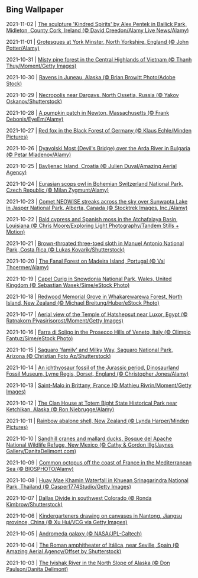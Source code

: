 ## Bing Wallpaper
2021-11-02 | [The sculpture 'Kindred Spirits' by Alex Pentek in Bailick Park, Midleton, County Cork, Ireland (© David Creedon/Alamy Live News/Alamy)](./wallpaper/2021-11-02.jpg) 

2021-11-01 | [Grotesques at York Minster, North Yorkshire, England (© John Potter/Alamy)](./wallpaper/2021-11-01.jpg) 

2021-10-31 | [Misty pine forest in the Central Highlands of Vietnam (© Thanh Thuy/Moment/Getty Images)](./wallpaper/2021-10-31.jpg) 

2021-10-30 | [Ravens in Juneau, Alaska (© Brian Browitt Photo/Adobe Stock)](./wallpaper/2021-10-30.jpg) 

2021-10-29 | [Necropolis near Dargavs, North Ossetia, Russia (© Yakov Oskanov/Shutterstock)](./wallpaper/2021-10-29.jpg) 

2021-10-28 | [A pumpkin patch in Newton, Massachusetts (© Frank Debonis/EyeEm/Alamy)](./wallpaper/2021-10-28.jpg) 

2021-10-27 | [Red fox in the Black Forest of Germany (© Klaus Echle/Minden Pictures)](./wallpaper/2021-10-27.jpg) 

2021-10-26 | [Dyavolski Most (Devil's Bridge) over the Arda River in Bulgaria (© Petar Mladenov/Alamy)](./wallpaper/2021-10-26.jpg) 

2021-10-25 | [Bavljenac Island, Croatia (© Julien Duval/Amazing Aerial Agency)](./wallpaper/2021-10-25.jpg) 

2021-10-24 | [Eurasian scops owl in Bohemian Switzerland National Park, Czech Republic (© Milan Zygmunt/Alamy)](./wallpaper/2021-10-24.jpg) 

2021-10-23 | [Comet NEOWISE streaks across the sky over Sunwapta Lake in Jasper National Park, Alberta, Canada (© Stocktrek Images, Inc./Alamy)](./wallpaper/2021-10-23.jpg) 

2021-10-22 | [Bald cypress and Spanish moss in the Atchafalaya Basin, Louisiana (© Chris Moore/Exploring Light Photography/Tandem Stills + Motion)](./wallpaper/2021-10-22.jpg) 

2021-10-21 | [Brown-throated three-toed sloth in Manuel Antonio National Park, Costa Rica (© Lukas Kovarik/Shutterstock)](./wallpaper/2021-10-21.jpg) 

2021-10-20 | [The Fanal Forest on Madeira Island, Portugal (© Val Thoermer/Alamy)](./wallpaper/2021-10-20.jpg) 

2021-10-19 | [Capel Curig in Snowdonia National Park, Wales, United Kingdom (© Sebastian Wasek/Sime/eStock Photo)](./wallpaper/2021-10-19.jpg) 

2021-10-18 | [Redwood Memorial Grove in Whakarewarewa Forest, North Island, New Zealand (© Michael Breitung/Huber/eStock Photo)](./wallpaper/2021-10-18.jpg) 

2021-10-17 | [Aerial view of the Temple of Hatshepsut near Luxor, Egypt (© Ratnakorn Piyasirisorost/Moment/Getty Images)](./wallpaper/2021-10-17.jpg) 

2021-10-16 | [Farra di Soligo in the Prosecco Hills of Veneto, Italy (© Olimpio Fantuz/Sime/eStock Photo)](./wallpaper/2021-10-16.jpg) 

2021-10-15 | [Saguaro 'family' and Milky Way, Saguaro National Park, Arizona (© Christian Foto Az/Shutterstock)](./wallpaper/2021-10-15.jpg) 

2021-10-14 | [An ichthyosaur fossil of the Jurassic period, Dinosaurland Fossil Museum, Lyme Regis, Dorset, England (© Christopher Jones/Alamy)](./wallpaper/2021-10-14.jpg) 

2021-10-13 | [Saint-Malo in Brittany, France (© Mathieu Rivrin/Moment/Getty Images)](./wallpaper/2021-10-13.jpg) 

2021-10-12 | [The Clan House at Totem Bight State Historical Park near Ketchikan, Alaska (© Ron Niebrugge/Alamy)](./wallpaper/2021-10-12.jpg) 

2021-10-11 | [Rainbow abalone shell, New Zealand (© Lynda Harper/Minden Pictures)](./wallpaper/2021-10-11.jpg) 

2021-10-10 | [Sandhill cranes and mallard ducks, Bosque del Apache National Wildlife Refuge, New Mexico (© Cathy & Gordon Illg/Jaynes Gallery/DanitaDelimont.com)](./wallpaper/2021-10-10.jpg) 

2021-10-09 | [Common octopus off the coast of France in the Mediterranean Sea (© BIOSPHOTO/Alamy)](./wallpaper/2021-10-09.jpg) 

2021-10-08 | [Huay Mae Khamin Waterfall in Khuean Srinagarindra National Park, Thailand (© Casper1774Studio/Getty Images)](./wallpaper/2021-10-08.jpg) 

2021-10-07 | [Dallas Divide in southwest Colorado (© Ronda Kimbrow/Shutterstock)](./wallpaper/2021-10-07.jpg) 

2021-10-06 | [Kindergarteners drawing on canvases in Nantong, Jiangsu province, China (© Xu Hui/VCG via Getty Images)](./wallpaper/2021-10-06.jpg) 

2021-10-05 | [Andromeda galaxy (© NASA/JPL-Caltech)](./wallpaper/2021-10-05.jpg) 

2021-10-04 | [The Roman amphitheater of Itálica, near Seville, Spain (© Amazing Aerial Agency/Offset by Shutterstock)](./wallpaper/2021-10-04.jpg) 

2021-10-03 | [The Ivishak River in the North Slope of Alaska (© Don Paulson/Danita Delimont)](./wallpaper/2021-10-03.jpg) 

